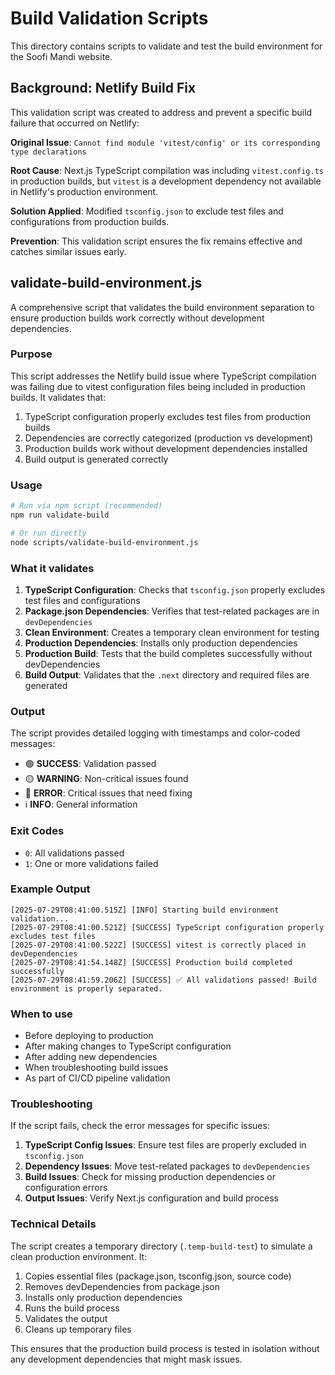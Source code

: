 # Build Validation Scripts

This directory contains scripts to validate and test the build environment for the Soofi Mandi website.

## Background: Netlify Build Fix

This validation script was created to address and prevent a specific build failure that occurred on Netlify:

**Original Issue**: `Cannot find module 'vitest/config' or its corresponding type declarations`

**Root Cause**: Next.js TypeScript compilation was including `vitest.config.ts` in production builds, but `vitest` is a development dependency not available in Netlify's production environment.

**Solution Applied**: Modified `tsconfig.json` to exclude test files and configurations from production builds.

**Prevention**: This validation script ensures the fix remains effective and catches similar issues early.

## validate-build-environment.js

A comprehensive script that validates the build environment separation to ensure production builds work correctly without development dependencies.

### Purpose

This script addresses the Netlify build issue where TypeScript compilation was failing due to vitest configuration files being included in production builds. It validates that:

1. TypeScript configuration properly excludes test files from production builds
2. Dependencies are correctly categorized (production vs development)
3. Production builds work without development dependencies installed
4. Build output is generated correctly

### Usage

```bash
# Run via npm script (recommended)
npm run validate-build

# Or run directly
node scripts/validate-build-environment.js
```

### What it validates

1. **TypeScript Configuration**: Checks that `tsconfig.json` properly excludes test files and configurations
2. **Package.json Dependencies**: Verifies that test-related packages are in `devDependencies`
3. **Clean Environment**: Creates a temporary clean environment for testing
4. **Production Dependencies**: Installs only production dependencies
5. **Production Build**: Tests that the build completes successfully without devDependencies
6. **Build Output**: Validates that the `.next` directory and required files are generated

### Output

The script provides detailed logging with timestamps and color-coded messages:
- 🟢 **SUCCESS**: Validation passed
- 🟡 **WARNING**: Non-critical issues found
- 🔴 **ERROR**: Critical issues that need fixing
- ℹ️ **INFO**: General information

### Exit Codes

- `0`: All validations passed
- `1`: One or more validations failed

### Example Output

```
[2025-07-29T08:41:00.515Z] [INFO] Starting build environment validation...
[2025-07-29T08:41:00.521Z] [SUCCESS] TypeScript configuration properly excludes test files
[2025-07-29T08:41:00.522Z] [SUCCESS] vitest is correctly placed in devDependencies
[2025-07-29T08:41:54.148Z] [SUCCESS] Production build completed successfully
[2025-07-29T08:41:59.206Z] [SUCCESS] ✅ All validations passed! Build environment is properly separated.
```

### When to use

- Before deploying to production
- After making changes to TypeScript configuration
- After adding new dependencies
- When troubleshooting build issues
- As part of CI/CD pipeline validation

### Troubleshooting

If the script fails, check the error messages for specific issues:

1. **TypeScript Config Issues**: Ensure test files are properly excluded in `tsconfig.json`
2. **Dependency Issues**: Move test-related packages to `devDependencies`
3. **Build Issues**: Check for missing production dependencies or configuration errors
4. **Output Issues**: Verify Next.js configuration and build process

### Technical Details

The script creates a temporary directory (`.temp-build-test`) to simulate a clean production environment. It:

1. Copies essential files (package.json, tsconfig.json, source code)
2. Removes devDependencies from package.json
3. Installs only production dependencies
4. Runs the build process
5. Validates the output
6. Cleans up temporary files

This ensures that the production build process is tested in isolation without any development dependencies that might mask issues.